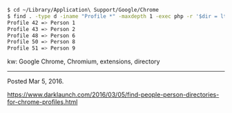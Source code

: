 ```sh
$ cd ~/Library/Application\ Support/Google/Chrome
$ find . -type d -iname "Profile *" -maxdepth 1 -exec php -r '$dir = ltrim("{}", "./"); echo $dir . " => "; echo json_decode(file_get_contents(getcwd() . "/" . $dir . "/Preferences"), false)->profile->name . "\n";' \;
Profile 42 => Person 1
Profile 43 => Person 2
Profile 48 => Person 6
Profile 50 => Person 8
Profile 51 => Person 9
```

kw: Google Chrome, Chromium, extensions, directory

---

Posted Mar 5, 2016.

https://www.darklaunch.com/2016/03/05/find-people-person-directories-for-chrome-profiles.html